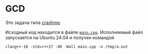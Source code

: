 # GCD

Это задача типа [crashme](https://gitlab.com/danlark/cpp-advanced-hse/-/blob/main/docs/crashme.md).

Исходный код находится в файле [`main.cpp`](main.cpp). 
Исполняемый файл запускается на Ubuntu 24.04 и получен командой
```shell
clang++-18 -std=c++17 -O0 -Wall main.cpp -o /tmp/a.out
```
